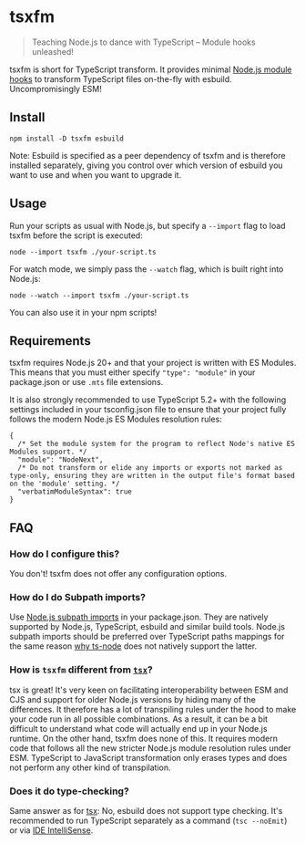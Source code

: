 # tsxfm

> Teaching Node.js to dance with TypeScript – Module hooks unleashed!

tsxfm is short for TypeScript transform. It provides minimal [Node.js module hooks](https://nodejs.org/dist/latest/docs/api/module.html#customization-hooks) to transform TypeScript files on-the-fly with esbuild. Uncompromisingly ESM!

## Install

```
npm install -D tsxfm esbuild
```

Note: Esbuild is specified as a peer dependency of tsxfm and is therefore installed separately, giving you control over which version of esbuild you want to use and when you want to upgrade it.

## Usage

Run your scripts as usual with Node.js, but specify a `--import` flag to load tsxfm before the script is executed:

```
node --import tsxfm ./your-script.ts
```

For watch mode, we simply pass the `--watch` flag, which is built right into Node.js:

```
node --watch --import tsxfm ./your-script.ts
```

You can also use it in your npm scripts!

## Requirements

tsxfm requires Node.js 20+ and that your project is written with ES Modules. This means that you must either specify `"type": "module"` in your package.json or use `.mts` file extensions.

It is also strongly recommended to use TypeScript 5.2+ with the following settings included in your tsconfig.json file to ensure that your project fully follows the modern Node.js ES Modules resolution rules:

```jsonc
{
  /* Set the module system for the program to reflect Node's native ES Modules support. */
  "module": "NodeNext",
  /* Do not transform or elide any imports or exports not marked as type-only, ensuring they are written in the output file's format based on the 'module' setting. */
  "verbatimModuleSyntax": true
}
```

## FAQ

### How do I configure this?

You don't! tsxfm does not offer any configuration options.

### How do I do Subpath imports?

Use [Node.js subpath imports](https://nodejs.org/api/packages.html#subpath-imports) in your package.json. They are natively supported by Node.js, TypeScript, esbuild and similar build tools. Node.js subpath imports should be preferred over TypeScript paths mappings for the same reason [why ts-node](https://typestrong.org/ts-node/docs/paths#why-is-this-not-built-in-to-ts-node) does not natively support the latter.

### How is `tsxfm` different from [`tsx`](https://github.com/esbuild-kit/tsx)?

tsx is great! It's very keen on facilitating interoperability between ESM and CJS and support for older Node.js versions by hiding many of the differences. It therefore has a lot of transpiling rules under the hood to make your code run in all possible combinations. As a result, it can be a bit difficult to understand what code will actually end up in your Node.js runtime. On the other hand, tsxfm does none of this. It requires modern code that follows all the new stricter Node.js module resolution rules under ESM. TypeScript to JavaScript transformation only erases types and does not perform any other kind of transpilation.

### Does it do type-checking?

Same answer as for [tsx](https://github.com/esbuild-kit/tsx#does-it-do-type-checking): No, esbuild does not support type checking. It's recommended to run TypeScript separately as a command (`tsc --noEmit`) or via [IDE IntelliSense](https://code.visualstudio.com/docs/languages/typescript).
